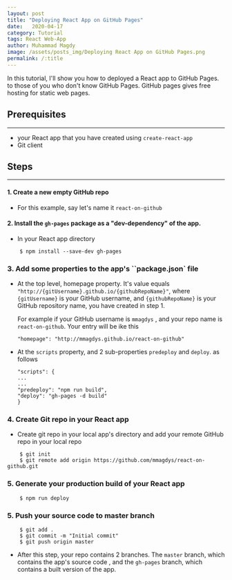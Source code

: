 ```yaml
---
layout: post
title: "Deploying React App on GitHub Pages"
date:   2020-04-17 
category: Tutorial
tags: React Web-App 
author: Muhammad Magdy
image: /assets/posts_img/Deploying React App on GitHub Pages.png
permalink: /:title
---
```


In this tutorial, I'll show you how to deployed a React app to GitHub Pages. to those of you who don't know GitHub Pages. GitHub pages gives free hosting for static web pages.

## Prerequisites
---
- your React app that you have created using  ``create-react-app``
- Git client


## Steps
---
#### 1. Create a new empty GitHub repo

- For this example, say let's name it ``react-on-github``


#### 2. Install the ``gh-pages`` package as a "dev-dependency" of the app. 

- In your React app directory
        
```
    $ npm install --save-dev gh-pages 
```
   

### 3. Add some properties to the app's ``package.json` file

- At the top level, homepage property.
It's value equals ``"http://{gitUsername}.github.io/{githubRepoName}"``, where `{gitUsername}` is your GitHub username, and `{githubRepoName}` is your GitHub repository name, you have created in step 1.

    For example if your GitHub username is ``mmagdys`` , and your repo name is ``react-on-github``. Your entry will be ike this
    ```
    "homepage": "http://mmagdys.github.io/react-on-github"
    ```
- At the `scripts` property, and 2 sub-properties `predeploy` and `deploy`. as follows

    ```
    "scripts": {
    ...
    ...
    "predeploy": "npm run build",
    "deploy": "gh-pages -d build"
    }

    ```

### 4. Create Git repo in your React app

- Create git repo in your local app's directory and add your remote GitHub repo in your local repo

```
    $ git init
    $ git remote add origin https://github.com/mmagdys/react-on-github.git
```


### 5. Generate your production build of your React app

```
    $ npm run deploy
```

### 5. Push your source code to master branch

```
    $ git add .
    $ git commit -m "Initial commit"
    $ git push origin master

```

- After this step, your repo contains 2 branches. The `master` branch, which contains the app's source code , and the `gh-pages` branch, which contains a built version of the app.
